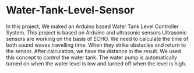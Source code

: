 # Water-Tank-Level-Sensor

In this project, We maked an Arduino based Water Tank Level Controller System.
This project is based on Arduino and ultrasonic sensors.Ultrasonic sensors are working on the basis of ECHO.
We need to calculate the time of both sound waves travelling time. When they strike obstacles and return to the sensor. After calculation, we have the distance in the result. We used this concept to control the water tank. The water pump is automatically turned on when the water level is low and turned off when the level is high.
